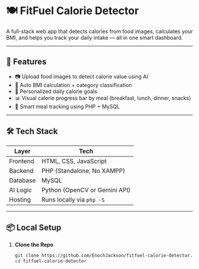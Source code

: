 # 🍽️ FitFuel Calorie Detector

A full-stack web app that detects calories from food images, calculates your BMI, and helps you track your daily intake — all in one smart dashboard.

---

## 🚀 Features

- 📷 Upload food images to detect calorie value using AI
- 🧮 Auto BMI calculation + category classification
- 🎯 Personalized daily calorie goals
- 📊 Visual calorie progress bar by meal (breakfast, lunch, dinner, snacks)
- 🧠 Smart meal tracking using PHP + MySQL

---

## 🛠️ Tech Stack

| Layer      | Tech                        |
|------------|-----------------------------|
| Frontend   | HTML, CSS, JavaScript       |
| Backend    | PHP (Standalone, No XAMPP)  |
| Database   | MySQL                       |
| AI Logic   | Python (OpenCV or Gemini API) |
| Hosting    | Runs locally via `php -S`   |

---

## 📦 Local Setup

1. **Clone the Repo**
   ```bash
   git clone https://github.com/EnochJackson/fitfuel-calorie-detector.git
   cd fitfuel-calorie-detector
